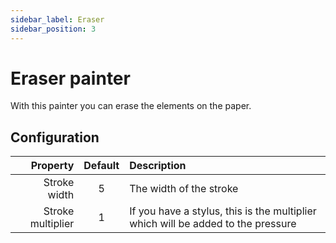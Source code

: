 ```yaml
---
sidebar_label: Eraser
sidebar_position: 3
---
```


# Eraser painter

With this painter you can erase the elements on the paper.

## Configuration

|          Property | Default | Description                                                                      |
| ----------------: | :-----: | :------------------------------------------------------------------------------- |
|      Stroke width |    5    | The width of the stroke                                                          |
| Stroke multiplier |    1    | If you have a stylus, this is the multiplier which will be added to the pressure |
